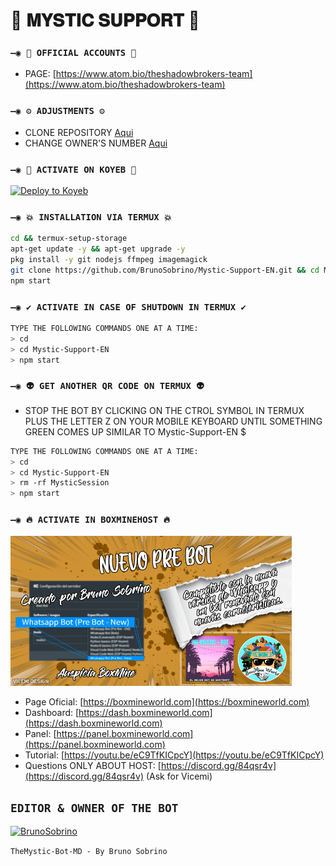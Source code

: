 # 💫 𝐌𝐘𝐒𝐓𝐈𝐂 𝐒𝐔𝐏𝐏𝐎𝐑𝐓 💫

### `—◉ 👑 OFFICIAL ACCOUNTS 👑`
- PAGE: [https://www.atom.bio/theshadowbrokers-team](https://www.atom.bio/theshadowbrokers-team)

### `—◉ ⚙️ ADJUSTMENTS ⚙️`
- CLONE REPOSITORY [Aqui](https://github.com/BrunoSobrino/Mystic-Support-EN/fork)
- CHANGE OWNER'S NUMBER [Aqui](https://github.com/BrunoSobrino/Mystic-Support-EN/blob/master/config.js)

### `—◉ 💫 ACTIVATE ON KOYEB 💫`

[![Deploy to Koyeb](https://www.koyeb.com/static/images/deploy/button.svg)](https://app.koyeb.com/deploy?type=git&repository=github.com/BrunoSobrino/Mystic-Support-EN&branch=master&name=mysticsupport)

### `—◉ 💥 INSTALLATION VIA TERMUX 💥`

```bash
cd && termux-setup-storage
apt-get update -y && apt-get upgrade -y
pkg install -y git nodejs ffmpeg imagemagick
git clone https://github.com/BrunoSobrino/Mystic-Support-EN.git && cd Mystic-Support
npm start
```

### `—◉ ✔️ ACTIVATE IN CASE OF SHUTDOWN IN TERMUX ✔️`
```bash
TYPE THE FOLLOWING COMMANDS ONE AT A TIME:
> cd 
> cd Mystic-Support-EN
> npm start
```

### `—◉ 👽 GET ANOTHER QR CODE ON TERMUX 👽`
- STOP THE BOT BY CLICKING ON THE CTROL SYMBOL IN TERMUX PLUS THE LETTER Z ON YOUR MOBILE KEYBOARD UNTIL SOMETHING GREEN COMES UP SIMILAR TO Mystic-Support-EN $  
```bash
TYPE THE FOLLOWING COMMANDS ONE AT A TIME:
> cd 
> cd Mystic-Support-EN
> rm -rf MysticSession
> npm start
```

### `—◉ 🔥 ACTIVATE IN BOXMINEHOST 🔥`
<a href="https://boxmineworld.com"><img src="https://raw.githubusercontent.com/BrunoSobrino/Mystic-Support/master/src/Pre%20Bot%20Publi.png" width="450" height="240" alt="JPG"/></a>
- Page Oficial: [https://boxmineworld.com](https://boxmineworld.com)
- Dashboard: [https://dash.boxmineworld.com](https://dash.boxmineworld.com)
- Panel: [https://panel.boxmineworld.com](https://panel.boxmineworld.com)
- Tutorial: [https://youtu.be/eC9TfKICpcY](https://youtu.be/eC9TfKICpcY)
- Questions ONLY ABOUT HOST: [https://discord.gg/84qsr4v](https://discord.gg/84qsr4v) (Ask for Vicemi)

## `EDITOR & OWNER OF THE BOT` 
<a href="https://github.com/BrunoSobrino"><img src="https://github.com/BrunoSobrino.png" width="250" height="250" alt="BrunoSobrino"/></a>
  
`TheMystic-Bot-MD - By Bruno Sobrino`
